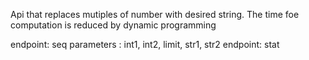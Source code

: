 Api that replaces mutiples of number with desired string. The time foe computation is reduced by dynamic programming

endpoint: seq parameters : int1, int2, limit, str1, str2 
endpoint: stat
